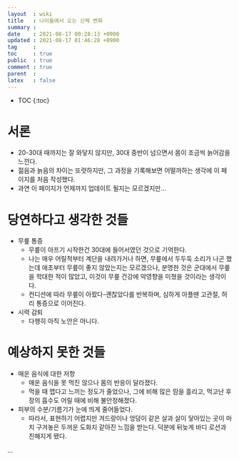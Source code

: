 ```yaml
---
layout  : wiki
title   : 나이듦에서 오는 신체 변화
summary : 
date    : 2021-08-17 00:28:13 +0900
updated : 2021-08-17 01:46:28 +0900
tag     : 
toc     : true
public  : true
comment : true
parent  : 
latex   : false
---
```

* TOC
{:toc}

# 서론

- 20-30대 때까지는 잘 와닿지 않지만, 30대 중반이 넘으면서 몸이 조금씩 늙어감을 느낀다.
- 젊음과 늙음의 차이는 또렷하지만, 그 과정을 기록해보면 어떨까하는 생각에 이 페이지를 처음 작성했다.
- 과연 이 페이지가 언제까지 업데이트 될지는 모르겠지만...

# 당연하다고 생각한 것들

- 무릎 통증
	- 무릎이 아프기 시작한건 30대에 들어서였던 것으로 기억한다.
	- 나는 매우 어릴적부터 계단을 내려가거나 하면, 무릎에서 두두둑 소리가 나곤 했는데 애초부터 무릎이 좋지 않았는지는 모르겠으나, 분명한 것은 군대에서 무릎을 학대한 적이 많았고, 이것이 무릎 건강에 악영향을 미쳤을 것이라는 생각이다.
	- 컨디션에 따라 무릎이 아팠다-괜찮았다를 반복하며, 심하게 아플땐 고관절, 허리 통증으로 이어진다.
- 시력 감퇴
	- 다행히 아직 노안은 아니다.

# 예상하지 못한 것들

- 매운 음식에 대한 저항
	- 매운 음식을 못 먹진 않으나 몸의 반응이 달라졌다.
	- 먹을 때 맵다고 느끼는 정도가 줄었으나, 그에 비해 많은 땀을 흘리고, 먹고난 후 장의 흡수도 어릴 때에 비해 불안정해졌다.
- 피부의 수분/기름기가 눈에 띄게 줄어들었다. 
	- 따라서, 표현하기 어렵지만 겨드랑이나 엉덩이 같은 살과 살이 닿아있는 곳이 마치 구겨놓은 두꺼운 도화지 같아진 느낌을 받는다. 덕분에 뒤늦게 바디 로션과 친해지게 됐다.

...
